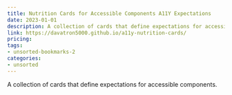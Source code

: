```yaml
---
title: Nutrition Cards for Accessible Components A11Y Expectations
date: 2023-01-01
description: A collection of cards that define expectations for accessible components.
link: https://davatron5000.github.io/a11y-nutrition-cards/
pricing: 
tags: 
- unsorted-bookmarks-2 
categories: 
- unsorted 
---
```


A collection of cards that define expectations for accessible components.